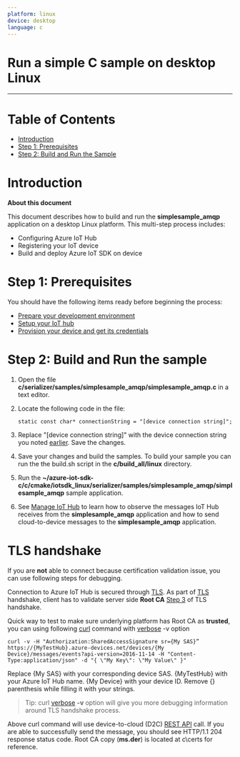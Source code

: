 ```yaml
---
platform: linux
device: desktop
language: c
---
```


Run a simple C sample on desktop Linux
===
---

# Table of Contents

-   [Introduction](#Introduction)
-   [Step 1: Prerequisites](#Step-1-Prerequisites)
-   [Step 2: Build and Run the Sample](#Step-2-Build)

<a name="Introduction"></a>
# Introduction

**About this document**

This document describes how to build and run the **simplesample_amqp** application on a desktop Linux platform. This multi-step process includes:
-   Configuring Azure IoT Hub
-   Registering your IoT device
-   Build and deploy Azure IoT SDK on device

<a name="Step-1-Prerequisites"></a>
# Step 1: Prerequisites

You should have the following items ready before beginning the process:

-   [Prepare your development environment][setup-devbox-linux]
-   [Setup your IoT hub][lnk-setup-iot-hub]
-   [Provision your device and get its credentials][lnk-manage-iot-hub]

<a name="Step-2-Build"></a>
# Step 2: Build and Run the sample

1.   Open the file **c/serializer/samples/simplesample_amqp/simplesample_amqp.c** in a text editor.

2.   Locate the following code in the file:
      ```
      static const char* connectionString = "[device connection string]";
      ```
3.   Replace "[device connection string]" with the device connection string you noted [earlier](#Step-1-Prerequisites). Save the changes.

5.   Save your changes and build the samples. To build your sample you can run the the build.sh script in the **c/build_all/linux** directory.

6.   Run the **~/azure-iot-sdk-c/c/cmake/iotsdk_linux/serializer/samples/simplesample_amqp/simplesample_amqp** sample application.

7.   See [Manage IoT Hub][lnk-manage-iot-hub] to learn how to observe the messages IoT Hub receives from the **simplesample_amqp** application and how to send cloud-to-device messages to the **simplesample_amqp** application.

# TLS handshake
If you are **not** able to connect because certification validation issue, you can use following steps for debugging.

Connection to Azure IoT Hub is secured through [TLS]. As part of [TLS] handshake, client has to validate server side **Root CA** [Step 3] of TLS handshake.

Quick way to test to make sure underlying platform has Root CA as **trusted**, you can using following [curl] command with [verbose] -v option

`curl -v -H "Authorization:SharedAccessSignature sr={My SAS}” https://{MyTestHub}.azure-devices.net/devices/{My Device}/messages/events?api-version=2016-11-14 -H "Content-Type:application/json" -d "{ \"My Key\": \"My Value\" }"`

Replace {My SAS} with your corresponding device SAS. {MyTestHub} with your Azure IoT Hub name. {My Device} with your device ID. Remove {} parenthesis while filling it with your strings.

> Tip: curl [verbose] **-v** option will give you more debugging information around TLS handshake process.

Above curl command will use device-to-cloud (D2C) [REST API] call. If you are able to successfully send the message, you should see HTTP/1.1 204 response status code. Root CA copy (**ms.der**) is located at c\certs for reference.

[TLS]: https://support.microsoft.com/en-us/kb/257591
[curl]: https://curl.haxx.se/docs/manpage.html
[verbose]: https://curl.haxx.se/docs/manpage.html#-v
[Step 3]: https://support.microsoft.com/en-us/kb/257591
[REST API]:https://msdn.microsoft.com/en-us/library/azure/mt590784.aspx




[setup-devbox-linux]: https://github.com/Azure/azure-iot-sdk-c/blob/master/doc/devbox_setup.md

[lnk-setup-iot-hub]: ../setup_iothub.md
[lnk-manage-iot-hub]: ../manage_iot_hub.md
